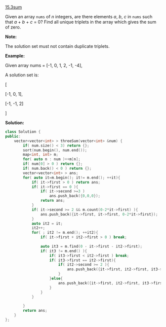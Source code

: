 [15.3sum](https://leetcode.com/problems/3sum/)  

Given an array `nums` of _n_ integers, are there elements _a_, _b_, _c_ in `nums` such that _a_ + _b_ + _c_ = 0? Find all unique triplets in the array which gives the sum of zero.

**Note:**

The solution set must not contain duplicate triplets.

**Example:**

  
Given array nums = \[-1, 0, 1, 2, -1, -4\],
  

  
A solution set is:
  
\[
  
  \[-1, 0, 1\],
  
  \[-1, -1, 2\]
  
\]  



**Solution:**  

```cpp
class Solution {
public:
    vector<vector<int> > threeSum(vector<int> &num) {
        if( num.size() < 3) return {};
        sort(num.begin(), num.end());
        map<int, int> m;
        for( auto n : num )++m[n];
        if( num[0] > 0 ) return {};
        if( num.back() < 0 ) return {};
        vector<vector<int> > ans;
        for( auto it=m.begin(); it!= m.end(); ++it){
            if( it->first > 0 ) return ans;
            if( it->first == 0 ){
                if( it->second >=3 )
                    ans.push_back({0,0,0});
                return ans;
            }
            if( it->second >= 2 && m.count(0-2*it->first) ){
                ans.push_back({it->first, it->first, 0-2*it->first});
            }
            auto it2 = it;
            it2++;
            for( ; it2 != m.end(); ++it2){
                if( it->first + it2->first > 0 ) break;
                
                auto it3 = m.find(0 - it->first - it2->first);
                if( it3 != m.end() ){
                    if( it3->first < it2->first ) break;
                    if( it3->first == it2->first){
                        if( it2->second >= 2 ){
                            ans.push_back({it->first, it2->first, it3->first});
                        }
                    }else{
                        ans.push_back({it->first, it2->first, it3->first});
                    }
                }
            }
            
        }
        return ans;
    }
};
```
      